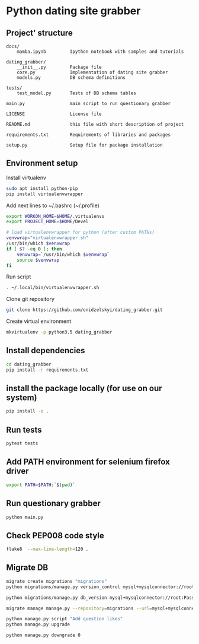 Python dating site grabber
==========================

## Project' structure ##
```
docs/
    mamba.ipynb         Ipython notebook with samples and tutorials

dating_grabber/
    __init__.py         Package file
    core.py             Implementation of dating site grabber
    models.py           DB schema definitions

tests/
    test_model.py       Tests of DB schema tables

main.py                 main script to run questionary grabber

LICENSE                 License file

README.md               this file with short description of project

requirements.txt        Requirements of libraries and packages

setup.py                Setup file for package installation
```

## Environment setup ##

Install virtualenv

```bash
sudo apt install python-pip
pip install virtualenvwrapper
```

Add next lines to ~/.bashrc (~/.profile)

```bash
export WORKON_HOME=$HOME/.virtualenvs
export PROJECT_HOME=$HOME/Devel

# load virtualenvwrapper for python (after custom PATHs)
venvwrap="virtualenvwrapper.sh"
/usr/bin/which $venvwrap
if [ $? -eq 0 ]; then
    venvwrap=`/usr/bin/which $venvwrap`
    source $venvwrap
fi
```

Run script

```bash
. ~/.local/bin/virtualenvwrapper.sh
```

Clone git repository

```bash
git clone https://github.com/onidzelskyi/dating_grabber.git
```

Create virtual environment

```bash
mkvirtualenv -p python3.5 dating_grabber
```

## Install dependencies ##

```bash
cd dating_grabber
pip install -r requirements.txt
```

## install the package locally (for use on our system) ##

```bash
pip install -e .
```

## Run tests ##

```bash
pytest tests
```

## Add PATH environment for selenium firefox driver ##

```bash
export PATH=$PATH:`$(pwd)`
```

## Run questionary grabber ##

```bash
python main.py
```

## Check PEP008 code style ##

```bash
flake8  --max-line-length=120 .
```

## Migrate DB ##

```bash
migrate create migrations "migrations"
python migrations/manage.py version_control mysql+mysqlconnector://root:Pass1234@localhost/mamba?charset=utf8mb4 migrations

python migrations/manage.py db_version mysql+mysqlconnector://root:Pass1234@localhost/mamba?charset=utf8mb4 migrations

migrate manage manage.py --repository=migrations --url=mysql+mysqlconnector://root:Pass1234@localhost/mamba?charset=utf8mb4

python manage.py script "Add question likes"
python manage.py upgrade

python manage.py downgrade 0
```
